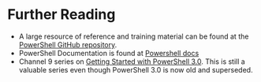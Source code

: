 # Further Reading

- A large resource of reference and training material can be found at the [PowerShell GitHub repository][powershell-github].
- PowerShell Documentation is found at [Powershell docs][]
- Channel 9 series on [Getting Started with PowerShell 3.0][getting-started].
  This is still a valuable series even though PowerShell 3.0 is now old and superseded.

[getting-started]: https://channel9.msdn.com/Series/GetStartedPowerShell3
[powershell-github]: https://github.com/PowerShell/PowerShell/blob/master/docs/learning-powershell/powershell-beginners-guide.md#recommended-training-and-reading
[Powershell docs]: https://docs.microsoft.com/en-us/powershell/
